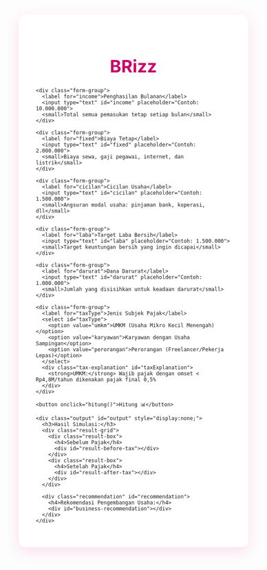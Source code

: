 <html lang="id">
<head>
  <meta charset="UTF-8">
  <title>MSME Finance Web-Based</title>
  <link href="https://fonts.googleapis.com/css2?family=Playfair+Display:wght@500;700&family=Poppins:wght@400;600&display=swap" rel="stylesheet">
  <style>
    :root {
      --pink-primary: #ff69b4;
      --pink-dark: #cc0066;
      --pink-light: #ffc0cb;
      --pink-bg: #fff0f5;
      --pink-shadow: rgba(255, 105, 180, 0.2);
    }
    
    body {
      margin: 0;
      padding: 0;
      font-family: 'Poppins', sans-serif;
      background-color: #fff5f9;
      min-height: 100vh;
      display: flex;
      align-items: center;
      justify-content: center;
    }
    
    .container {
      background: white;
      border-radius: 16px;
      box-shadow: 0 10px 30px var(--pink-shadow);
      width: 90%;
      max-width: 800px;
      padding: 40px;
      border: 1px solid rgba(255, 192, 203, 0.3);
    }
    
    h1 {
      text-align: center;
      font-size: 2.5rem;
      margin-bottom: 25px;
      color: var(--pink-dark);
      font-family: 'Playfair Display', serif;
      position: relative;
    }
    
    h1:after {
      content: "";
      position: absolute;
      bottom: -10px;
      left: 50%;
      transform: translateX(-50%);
      width: 80px;
      height: 3px;
      background: var(--pink-primary);
      border-radius: 2px;
    }
    
    .form-group {
      margin-bottom: 20px;
    }
    
    label {
      font-weight: 600;
      display: block;
      margin-bottom: 8px;
      color: var(--pink-dark);
    }
    
    input, select {
      width: 100%;
      padding: 12px 16px;
      border-radius: 8px;
      border: 1px solid var(--pink-light);
      background-color: rgba(255, 248, 250, 0.5);
      font-size: 1rem;
      color: #4d003b;
      transition: all 0.3s ease;
    }
    
    input:focus, select:focus {
      border-color: var(--pink-primary);
      outline: none;
      box-shadow: 0 0 0 3px rgba(255, 105, 180, 0.1);
    }
    
    small {
      color: #99004d;
      font-size: 0.85rem;
      opacity: 0.8;
      display: block;
      margin-top: 5px;
    }
    
    .tax-explanation {
      background-color: var(--pink-bg);
      padding: 12px;
      border-radius: 8px;
      margin-top: 10px;
      font-size: 0.85rem;
      border-left: 3px solid var(--pink-primary);
    }
    
    button {
      background: var(--pink-primary);
      border: none;
      color: white;
      padding: 14px;
      font-size: 1rem;
      border-radius: 8px;
      cursor: pointer;
      margin-top: 20px;
      display: block;
      width: 100%;
      font-weight: 600;
      transition: background 0.3s;
    }
    
    button:hover {
      background: var(--pink-dark);
    }
    
    .output {
      margin-top: 30px;
      background: var(--pink-bg);
      padding: 20px;
      border-radius: 12px;
      border: 1px solid rgba(255, 192, 203, 0.5);
    }
    
    .output h3 {
      margin-bottom: 15px;
      color: var(--pink-dark);
      font-size: 1.3rem;
    }
    
    .result-grid {
      display: grid;
      grid-template-columns: 1fr 1fr;
      gap: 15px;
      margin-top: 15px;
    }
    
    .result-box {
      background: white;
      padding: 15px;
      border-radius: 8px;
      border: 1px solid rgba(255, 192, 203, 0.3);
    }
    
    .result-box h4 {
      margin: 0 0 10px 0;
      color: var(--pink-primary);
      font-size: 1rem;
      border-bottom: 1px dashed var(--pink-light);
      padding-bottom: 5px;
    }
    
    .recommendation {
      margin-top: 20px;
      background: white;
      padding: 15px;
      border-radius: 8px;
      border: 1px solid rgba(255, 192, 203, 0.3);
    }
    
    .recommendation h4 {
      color: var(--pink-dark);
      margin-top: 0;
    }
    
    .recommendation ul {
      padding-left: 20px;
    }
    
    .recommendation li {
      margin-bottom: 8px;
    }
    
    @media (max-width: 600px) {
      .result-grid {
        grid-template-columns: 1fr;
      }
    }
  </style>
</head>
<body>
  <div class="container">
    <h1>BRizz</h1>

    <div class="form-group">
      <label for="income">Penghasilan Bulanan</label>
      <input type="text" id="income" placeholder="Contoh: 10.000.000">
      <small>Total semua pemasukan tetap setiap bulan</small>
    </div>

    <div class="form-group">
      <label for="fixed">Biaya Tetap</label>
      <input type="text" id="fixed" placeholder="Contoh: 2.000.000">
      <small>Biaya sewa, gaji pegawai, internet, dan listrik</small>
    </div>

    <div class="form-group">
      <label for="cicilan">Cicilan Usaha</label>
      <input type="text" id="cicilan" placeholder="Contoh: 1.500.000">
      <small>Angsuran modal usaha: pinjaman bank, koperasi, dll</small>
    </div>

    <div class="form-group">
      <label for="laba">Target Laba Bersih</label>
      <input type="text" id="laba" placeholder="Contoh: 1.500.000">
      <small>Target keuntungan bersih yang ingin dicapai</small>
    </div>

    <div class="form-group">
      <label for="darurat">Dana Darurat</label>
      <input type="text" id="darurat" placeholder="Contoh: 1.000.000">
      <small>Jumlah yang disisihkan untuk keadaan darurat</small>
    </div>

    <div class="form-group">
      <label for="taxType">Jenis Subjek Pajak</label>
      <select id="taxType">
        <option value="umkm">UMKM (Usaha Mikro Kecil Menengah)</option>
        <option value="karyawan">Karyawan dengan Usaha Sampingan</option>
        <option value="perorangan">Perorangan (Freelancer/Pekerja Lepas)</option>
      </select>
      <div class="tax-explanation" id="taxExplanation">
        <strong>UMKM:</strong> Wajib pajak dengan omset < Rp4,8M/tahun dikenakan pajak final 0,5%
      </div>
    </div>

    <button onclick="hitung()">Hitung 📊</button>

    <div class="output" id="output" style="display:none;">
      <h3>Hasil Simulasi:</h3>
      <div class="result-grid">
        <div class="result-box">
          <h4>Sebelum Pajak</h4>
          <div id="result-before-tax"></div>
        </div>
        <div class="result-box">
          <h4>Setelah Pajak</h4>
          <div id="result-after-tax"></div>
        </div>
      </div>
      
      <div class="recommendation" id="recommendation">
        <h4>Rekomendasi Pengembangan Usaha:</h4>
        <div id="business-recommendation"></div>
      </div>
    </div>
  </div>

  <script>
    // Penjelasan jenis pajak
    document.getElementById('taxType').addEventListener('change', function() {
      const explanations = {
        umkm: "<strong>UMKM:</strong> Wajib pajak dengan omset < Rp4,8M/tahun dikenakan pajak final 0,5% dari omset (PP 23/2018)",
        karyawan: "<strong>Karyawan dengan Usaha Sampingan:</strong> Pajak dihitung dari penghasilan usaha setelah dikurangi PTKP (Penghasilan Tidak Kena Pajak)",
        perorangan: "<strong>Perorangan/Freelancer:</strong> Dikenakan tarif progresif 0-30% sesuai UU PPh (berlaku jika omset > Rp4,8M/tahun)"
      };
      document.getElementById('taxExplanation').innerHTML = explanations[this.value];
    });

    function toAngka(str) {
      return parseFloat(str.replace(/\./g, '').replace(',', '.')) || 0;
    }

    function formatRupiah(angka) {
      return angka.toLocaleString('id-ID', { style: 'currency', currency: 'IDR' });
    }

    function hitung() {
      const income = toAngka(document.getElementById('income').value);
      const fixed = toAngka(document.getElementById('fixed').value);
      const cicilan = toAngka(document.getElementById('cicilan').value);
      const laba = toAngka(document.getElementById('laba').value);
      const darurat = toAngka(document.getElementById('darurat').value);
      const taxType = document.getElementById('taxType').value;

      // Perhitungan sebelum pajak
      const totalBiaya = fixed + cicilan + laba + darurat;
      const sisa = income - totalBiaya;
      
      // Perhitungan pajak berdasarkan jenis
      let pajak = 0;
      let taxNote = "";
      
      if (taxType === "umkm") {
        pajak = income * 0.005; // Pajak final 0.5% untuk UMKM
        taxNote = "Pajak UMKM 0.5% dari omset";
      } else if (taxType === "karyawan") {
        // Asumsi PTKP 54 juta/tahun (4.5 juta/bulan)
        const ptkp = 4500000;
        const taxable = Math.max(0, income - ptkp);
        pajak = taxable * 0.05; // Asumsi tarif 5% untuk lapisan pertama
        taxNote = "Pajak 5% dari (penghasilan - PTKP)";
      } else { // perorangan
        // Asumsi tarif progresif lapisan pertama
        pajak = income * 0.05; // 5% untuk lapisan pertama
        taxNote = "Pajak progresif (asumsi tarif 5%)";
      }
      
      const sisaSetelahPajak = sisa - pajak;

      // Hasil sebelum pajak
      let rekomendasi = '';
      if (sisa > 0) {
        rekomendasi = `Keuangan sehat! Sisa: ${formatRupiah(sisa)}`;
      } else if (sisa < 0) {
        rekomendasi = `Perhatian! Defisit: ${formatRupiah(Math.abs(sisa))}`;
      } else {
        rekomendasi = `Break even (impas)`;
      }

      // Hasil setelah pajak
      let rekomendasiPajak = '';
      if (sisaSetelahPajak > 0) {
        rekomendasiPajak = `Sisa setelah pajak: ${formatRupiah(sisaSetelahPajak)}`;
      } else if (sisaSetelahPajak < 0) {
        rekomendasiPajak = `Defisit setelah pajak: ${formatRupiah(Math.abs(sisaSetelahPajak))}`;
      } else {
        rekomendasiPajak = `Break even setelah pajak`;
      }

      // Rekomendasi pengembangan usaha
      let businessRecommendation = '';
      if (sisaSetelahPajak > income * 0.3) {
        businessRecommendation = `
          <ul>
            <li><strong>Ekspansi usaha:</strong> Pertimbangkan untuk membuka cabang baru atau menambah produk/jasa</li>
            <li><strong>Investasi peralatan:</strong> Tingkatkan produktivitas dengan peralatan yang lebih modern</li>
            <li><strong>Digital marketing:</strong> Alokasikan dana untuk iklan digital (Google Ads, Instagram Ads)</li>
          </ul>
        `;
      } else if (sisaSetelahPajak > 0) {
        businessRecommendation = `
          <ul>
            <li><strong>Optimalisasi biaya:</strong> Cari supplier dengan harga lebih kompetitif</li>
            <li><strong>Pelatihan SDM:</strong> Tingkatkan keterampilan karyawan untuk efisiensi</li>
            <li><strong>Diversifikasi produk:</strong> Tambahkan varian produk dengan modal minimal</li>
          </ul>
        `;
      } else {
        businessRecommendation = `
          <ul>
            <li><strong>Restrukturisasi utang:</strong> Negosiasikan ulang cicilan dengan bank/kreditor</li>
            <li><strong>Fokus produk unggulan:</strong> Kurangi varian produk yang kurang menguntungkan</li>
            <li><strong>Bantuan pemerintah:</strong> Manfaatkan program KUR atau bantuan UMKM</li>
          </ul>
        `;
      }

      // Tampilkan hasil
      document.getElementById('output').style.display = 'block';
      document.getElementById('result-before-tax').innerHTML = `
        <p><b>Total Pengeluaran:</b> ${formatRupiah(totalBiaya)}</p>
        <p><b>Sisa Penghasilan:</b> ${formatRupiah(sisa)}</p>
        <p><b>Status:</b> ${rekomendasi}</p>
      `;
      
      document.getElementById('result-after-tax').innerHTML = `
        <p><b>Jenis Pajak:</b> ${taxNote}</p>
        <p><b>Beban Pajak:</b> ${formatRupiah(pajak)}</p>
        <p><b>Sisa Penghasilan:</b> ${formatRupiah(sisaSetelahPajak)}</p>
        <p><b>Status:</b> ${rekomendasiPajak}</p>
      `;
      
      document.getElementById('business-recommendation').innerHTML = businessRecommendation;
    }
  </script>
</body>
</html>
